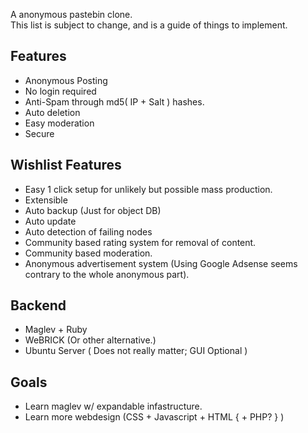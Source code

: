 A anonymous pastebin clone.  
This list is subject to change, and is a guide of things to implement.

Features
---
* Anonymous Posting
* No login required
* Anti-Spam through md5( IP + Salt ) hashes.
* Auto deletion
* Easy moderation
* Secure

Wishlist Features
---
* Easy 1 click setup for unlikely but possible mass production.
* Extensible
* Auto backup (Just for object DB)
* Auto update
* Auto detection of failing nodes
* Community based rating system for removal of content.
* Community based moderation.
* Anonymous advertisement system (Using Google Adsense seems contrary to the whole anonymous part).

Backend
---
* Maglev + Ruby
* WeBRICK (Or other alternative.)
* Ubuntu Server ( Does not really matter; GUI Optional )

Goals
---
* Learn maglev w/ expandable infastructure.
* Learn more webdesign (CSS + Javascript + HTML { + PHP? } )
